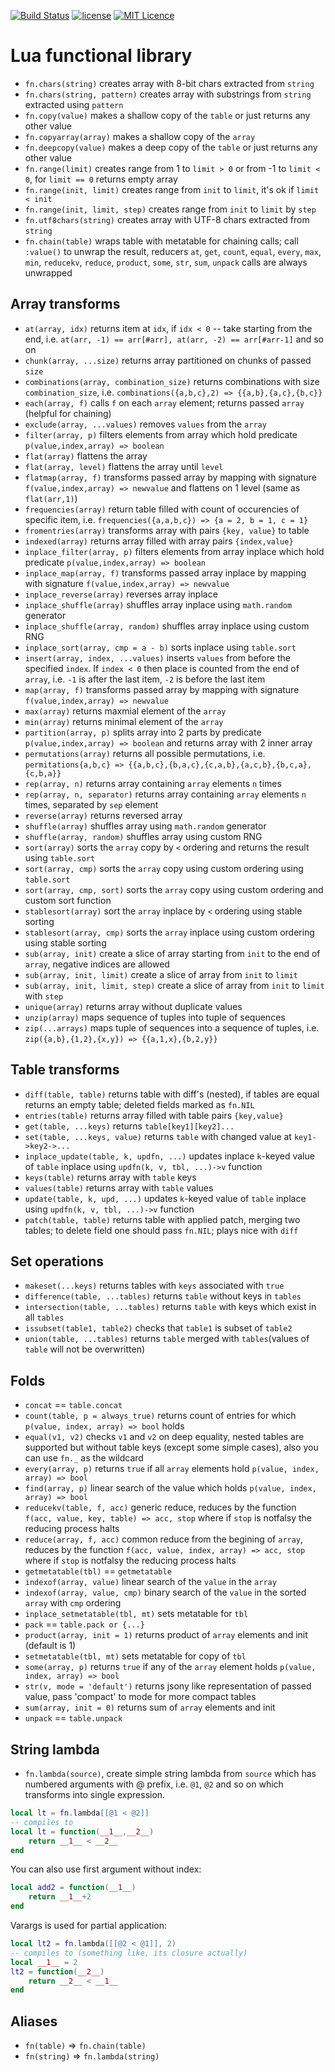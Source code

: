 [![Build Status](https://travis-ci.org/iskolbin/lfn.svg?branch=master)](https://travis-ci.org/iskolbin/lfn)
[![license](https://img.shields.io/badge/license-public%20domain-blue.svg)](http://unlicense.org/)
[![MIT Licence](https://badges.frapsoft.com/os/mit/mit.svg?v=103)](https://opensource.org/licenses/mit-license.php)

# Lua functional library

- `fn.chars(string)` creates array with 8-bit chars extracted from `string`
- `fn.chars(string, pattern)` creates array with substrings from `string` extracted using `pattern`
- `fn.copy(value)` makes a shallow copy of the `table` or just returns any other value
- `fn.copyarray(array)` makes a shallow copy of the `array`
- `fn.deepcopy(value)` makes a deep copy of the `table` or just returns any other value
- `fn.range(limit)` creates range from 1 to `limit > 0` or from -1 to `limit < 0`, for `limit == 0` returns empty array
- `fn.range(init, limit)` creates range from `init` to `limit`, it's ok if `limit < init`
- `fn.range(init, limit, step)` creates range from `init` to `limit` by `step`
- `fn.utf8chars(string)` creates array with UTF-8 chars extracted from `string`
- `fn.chain(table)` wraps table with metatable for chaining calls; call `:value()` to unwrap the result, reducers `at`, `get`, `count`, `equal`, `every`, `max`, `min`, `reducekv`, `reduce`, `product`, `some`, `str`, `sum`, `unpack` calls are always unwrapped

## Array transforms

- `at(array, idx)` returns item at `idx`, if `idx < 0` -- take starting from the end, i.e. `at(arr, -1) == arr[#arr], at(arr, -2) == arr[#arr-1]` and so on
- `chunk(array, ...size)` returns array partitioned on chunks of passed `size`
- `combinations(array, combination_size)` returns combinations with size `combination_size`, i.e. `combinations({a,b,c},2) => {{a,b},{a,c},{b,c}}`
- `each(array, f)` calls `f` on each `array` element; returns passed `array` (helpful for chaining)
- `exclude(array, ...values)` removes `values` from the `array`
- `filter(array, p)` filters elements from array which hold predicate `p(value,index,array) => boolean`
- `flat(array)` flattens the array
- `flat(array, level)` flattens the array until `level`
- `flatmap(array, f)` transforms passed array by mapping with signature `f(value,index,array) => newvalue` and flattens on 1 level (same as `flat(arr,1)`)
- `frequencies(array)` return table filled with count of occurencies of specific item, i.e. `frequencies({a,a,b,c}) => {a = 2, b = 1, c = 1}`
- `fromentries(array)` transforms array with pairs `{key, value}` to table
- `indexed(array)` returns array filled with array pairs `{index,value}`
- `inplace_filter(array, p)` filters elements from array inplace which hold predicate `p(value,index,array) => boolean`
- `inplace_map(array, f)` transforms passed array inplace by mapping with signature `f(value,index,array) => newvalue`
- `inplace_reverse(array)` reverses array inplace
- `inplace_shuffle(array)` shuffles array inplace using `math.random` generator
- `inplace_shuffle(array, random)` shuffles array inplace using custom RNG
- `inplace_sort(array, cmp = a - b)` sorts inplace using `table.sort`
- `insert(array, index, ...values)` inserts `values` from before the specified `index`. If `index < 0` then place is counted from the end of `array`, i.e. `-1` is after the last item, `-2` is before the last item
- `map(array, f)` transforms passed array by mapping with signature `f(value,index,array) => newvalue`
- `max(array)` returns maxmial element of the `array`
- `min(array)` returns minimal element of the `array`
- `partition(array, p)` splits array into 2 parts by predicate `p(value,index,array) => boolean` and returns array with 2 inner array
- `permutations(array)` returns all possible permutations, i.e. `permitations{a,b,c} => {{a,b,c},{b,a,c},{c,a,b},{a,c,b},{b,c,a},{c,b,a}}`
- `rep(array, n)` returns array containing `array` elements `n` times
- `rep(array, n, separator)` returns array containing `array` elements `n` times, separated by `sep` element
- `reverse(array)` returns reversed array
- `shuffle(array)` shuffles array using `math.random` generator
- `shuffle(array, random)` shuffles array using custom RNG
- `sort(array)` sorts the `array` copy by `<` ordering and returns the result using `table.sort`
- `sort(array, cmp)` sorts the `array` copy using custom ordering using `table.sort`
- `sort(array, cmp, sort)` sorts the `array` copy using custom ordering and custom sort function
- `stablesort(array)` sort the `array` inplace by `<` ordering using stable sorting
- `stablesort(array, cmp)` sorts the `array` inplace using custom ordering using stable sorting
- `sub(array, init)` create a slice of array starting from `init` to the end of `array`, negative indices are allowed
- `sub(array, init, limit)` create a slice of array from `init` to `limit`
- `sub(array, init, limit, step)` create a slice of array from `init` to `limit` with `step`
- `unique(array)` returns array without duplicate values
- `unzip(array)` maps sequence of tuples into tuple of sequences
- `zip(...arrays)` maps tuple of sequences into a sequence of tuples, i.e. `zip({a,b},{1,2},{x,y}) => {{a,1,x},{b,2,y}}`

## Table transforms

- `diff(table, table)` returns table with diff's (nested), if tables are equal returns an empty table; deleted fields marked as `fn.NIL`
- `entries(table)` returns array filled with table pairs `{key,value}`
- `get(table, ...keys)` returns `table[key1][key2]...`
- `set(table, ...keys, value)` returns `table` with changed value at `key1->key2->...`
- `inplace_update(table, k, updfn, ...)` updates inplace `k`-keyed value of `table` inplace using `updfn(k, v, tbl, ...)->v` function
- `keys(table)` returns array with `table` keys
- `values(table)` returns array with `table` values
- `update(table, k, upd, ...)` updates `k`-keyed value of `table` inplace using `updfn(k, v, tbl, ...)->v` function
- `patch(table, table)` returns table with applied patch, merging two tables; to delete field one should pass `fn.NIL`; plays nice with `diff`

## Set operations

- `makeset(...keys)` returns tables with `keys` associated with `true`
- `difference(table, ...tables)` returns `table` without keys in `tables`
- `intersection(table, ...tables)` returns `table` with keys which exist in all `tables`
- `issubset(table1, table2)` checks that `table1` is subset of `table2`
- `union(table, ...tables)` returns `table` merged with `tables`(values of `table` will not be overwritten)

## Folds

- `concat` == `table.concat`
- `count(table, p = always_true)` returns count of entries for which `p(value, index, array) => bool` holds
- `equal(v1, v2)` checks `v1` and `v2` on deep equality, nested tables are supported but without table keys (except some simple cases), also you can use `fn._` as the wildcard
- `every(array, p)` returns `true` if all `array` elements hold `p(value, index, array) => bool`
- `find(array, p)` linear search of the value which holds `p(value, index, array) => bool`
- `reducekv(table, f, acc)` generic reduce, reduces by the function `f(acc, value, key, table) => acc, stop` where if `stop` is notfalsy the reducing process halts
- `reduce(array, f, acc)` common reduce from the begining of `array`, reduces by the function `f(acc, value, index, array) => acc, stop` where if `stop` is notfalsy the reducing process halts
- `getmetatable(tbl)` == `getmetatable`
- `indexof(array, value)` linear search of the `value` in the `array`
- `indexof(array, value, cmp)` binary search of the `value` in the sorted `array` with `cmp` ordering
- `inplace_setmetatable(tbl, mt)` sets metatable for `tbl`
- `pack` == `table.pack or {...}`
- `product(array, init = 1)` returns product of `array` elements and init (default is 1)
- `setmetatable(tbl, mt)` sets metatable for copy of `tbl`
- `some(array, p)` returns `true` if any of the `array` element holds `p(value, index, array) => bool`
- `str(v, mode = 'default')` returns jsony like representation of passed value, pass 'compact' to mode for more compact tables
- `sum(array, init = 0)` returns sum of `array` elements and init
- `unpack` == `table.unpack`

## String lambda

- `fn.lambda(source)`, create simple string lambda from `source` which has numbered arguments with @ prefix, i.e. `@1`, `@2` and so on which transforms into single expression.

```lua
local lt = fn.lambda[[@1 < @2]]
-- compiles to
local lt = function(__1__,__2__)
	return __1__ < __2__
end
```

You can also use first argument without index:

```lua
local add2 = function(__1__)
	return __1__+2
end
```

Varargs is used for partial application:

```lua
local lt2 = fn.lambda([[@2 < @1]], 2)
-- compiles to (something like, its closure actually)
local __1__ = 2
lt2 = function(__2__)
	return __2__ < __1__
end
```

## Aliases

- `fn(table)` => `fn.chain(table)`
- `fn(string)` => `fn.lambda(string)`
